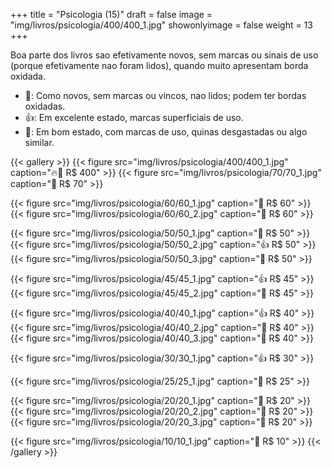 +++
title = "Psicologia (15)"
draft = false
image = "img/livros/psicologia/400/400_1.jpg"
showonlyimage = false
weight = 13
+++
<!--more-->

Boa parte dos livros sao efetivamente novos, sem marcas ou sinais de uso (porque efetivamente nao foram lidos), quando muito apresentam borda oxidada.

- 💖: Como novos, sem marcas ou vincos, nao lidos; podem ter bordas oxidadas.
- 👍: Em excelente estado, marcas superficiais de uso.
- 🤔: Em bom estado, com marcas de uso, quinas desgastadas ou algo similar. 

{{< gallery >}}
{{< figure src="img/livros/psicologia/400/400_1.jpg" caption="🔥💖 R$ 400" >}}
{{< figure src="img/livros/psicologia/70/70_1.jpg" caption="💖 R$ 70" >}}

{{< figure src="img/livros/psicologia/60/60_1.jpg" caption="🤔 R$ 60" >}}
{{< figure src="img/livros/psicologia/60/60_2.jpg" caption="💖 R$ 60" >}}

{{< figure src="img/livros/psicologia/50/50_1.jpg" caption="💖 R$ 50" >}}
{{< figure src="img/livros/psicologia/50/50_2.jpg" caption="👍 R$ 50" >}}
{{< figure src="img/livros/psicologia/50/50_3.jpg" caption="💖 R$ 50" >}}

{{< figure src="img/livros/psicologia/45/45_1.jpg" caption="👍 R$ 45" >}}
{{< figure src="img/livros/psicologia/45/45_2.jpg" caption="💖 R$ 45" >}}

{{< figure src="img/livros/psicologia/40/40_1.jpg" caption="👍 R$ 40" >}}
{{< figure src="img/livros/psicologia/40/40_2.jpg" caption="💖 R$ 40" >}}
{{< figure src="img/livros/psicologia/40/40_3.jpg" caption="🤔 R$ 40" >}}

{{< figure src="img/livros/psicologia/30/30_1.jpg" caption="👍 R$ 30" >}}

{{< figure src="img/livros/psicologia/25/25_1.jpg" caption="💖 R$ 25" >}}

{{< figure src="img/livros/psicologia/20/20_1.jpg" caption="🤔 R$ 20" >}}
{{< figure src="img/livros/psicologia/20/20_2.jpg" caption="🤔 R$ 20" >}}
{{< figure src="img/livros/psicologia/20/20_3.jpg" caption="💖 R$ 20" >}}

{{< figure src="img/livros/psicologia/10/10_1.jpg" caption="🤔 R$ 10" >}}
{{< /gallery >}}


